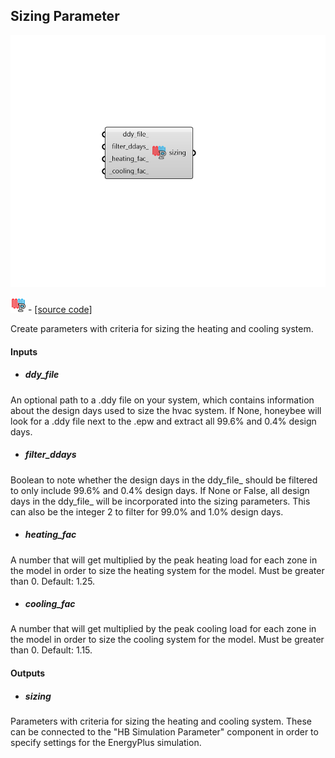 ## Sizing Parameter

![](../../images/components/Sizing_Parameter.png)

![](../../images/icons/Sizing_Parameter.png) - [[source code]](https://github.com/ladybug-tools/honeybee-grasshopper-energy/blob/master/honeybee_grasshopper_energy/src//HB%20Sizing%20Parameter.py)


Create parameters with criteria for sizing the heating and cooling system. 



#### Inputs
* ##### ddy_file 
An optional path to a .ddy file on your system, which contains information about the design days used to size the hvac system. If None, honeybee will look for a .ddy file next to the .epw and extract all 99.6% and 0.4% design days. 
* ##### filter_ddays 
Boolean to note whether the design days in the ddy_file_ should be filtered to only include 99.6% and 0.4% design days. If None or False, all design days in the ddy_file_ will be incorporated into the sizing parameters. This can also be the integer 2 to filter for 99.0% and 1.0% design days. 
* ##### heating_fac 
A number that will get multiplied by the peak heating load for each zone in the model in order to size the heating system for the model. Must be greater than 0. Default: 1.25. 
* ##### cooling_fac 
A number that will get multiplied by the peak cooling load for each zone in the model in order to size the cooling system for the model. Must be greater than 0. Default: 1.15. 

#### Outputs
* ##### sizing
Parameters with criteria for sizing the heating and cooling system. These can be connected to the "HB Simulation Parameter" component in order to specify settings for the EnergyPlus simulation. 